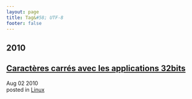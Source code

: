 ```yaml
---
layout: page
title: Tag&#58; UTF-8
footer: false
---
```


<div id="blog-archives" class="category">
<h2>2010</h2>

<article>
<h1><a href="/2010/08/02/caracteres-carres-avec-les-applications-32bits/index.html">Caractères carrés avec les applications 32bits</a></h1>
<time datetime="2010-08-02T00:00:00-06:00" pubdate><span class='month'>Aug</span> <span class='day'>02</span> <span class='year'>2010</span></time>
<footer>
<span class="categories">posted in 
<a href='/categories/linux/'>Linux</a></span>
</footer>
</article>
</div>
